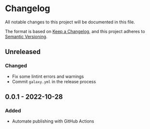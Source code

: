# Changelog

All notable changes to this project will be documented in this file.

The format is based on [Keep a Changelog](https://keepachangelog.com/en/1.0.0/),
and this project adheres to [Semantic Versioning](https://semver.org/spec/v2.0.0.html).

## Unreleased

### Changed
- Fix some lintint errors and warnings
- Commit `galaxy.yml` in the release process

## 0.0.1 - 2022-10-28
### Added
- Automate publishing with GitHub Actions
